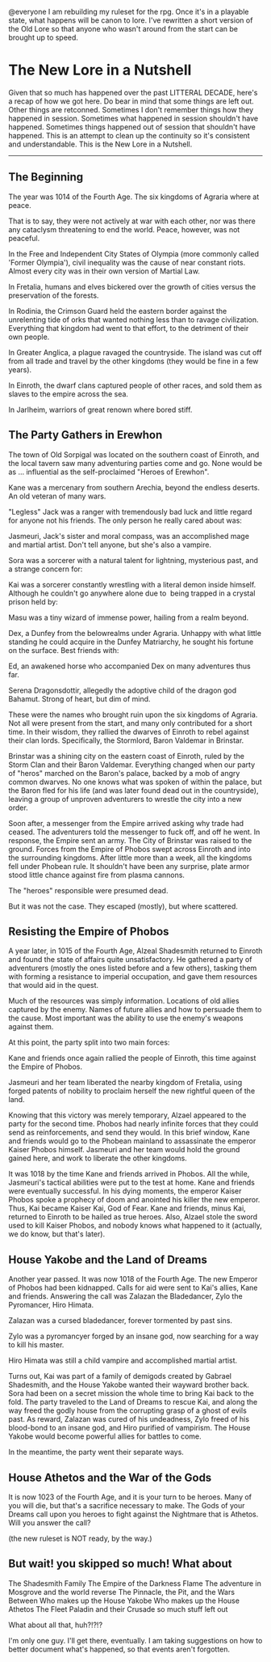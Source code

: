 @everyone I am rebuilding my ruleset for the rpg. Once it's in a playable state, what happens will be canon to lore. I've rewritten a short version of the Old Lore so that anyone who wasn't around from the start can be brought up to speed.
# The New Lore in a Nutshell
Given that so much has happened over the past LITTERAL DECADE, here's a recap of how we got here. Do bear in mind that some things are left out. Other things are retconned. Sometimes I don't remember things how they happened in session. Sometimes what happened in session shouldn't have happened. Sometimes things happened out of session that shouldn't have happened. This is an attempt to clean up the continuity so it's consistent and understandable. This is the New Lore in a Nutshell.

___

## The Beginning

The year was 1014 of the Fourth Age. The six kingdoms of Agraria where at peace.

That is to say, they were not actively at war with each other, nor was there any cataclysm threatening to end the world. Peace, however, was not peaceful.

In the Free and Independent City States of Olympia (more commonly called 'Former Olympia'), civil inequality was the cause of near constant riots. Almost every city was in their own version of Martial Law.

In Fretalia, humans and elves bickered over the growth of cities versus the preservation of the forests.

In Rodinia, the Crimson Guard held the eastern border against the unrelenting tide of orks that wanted nothing less than to ravage civilization. Everything that kingdom had went to that effort, to the detriment of their own people.

In Greater Anglica, a plague ravaged the countryside. The island was cut off from all trade and travel by the other kingdoms (they would be fine in a few years).

In Einroth, the dwarf clans captured people of other races, and sold them as slaves to the empire across the sea.

In Jarlheim, warriors of great renown where bored stiff.

## The Party Gathers in Erewhon
The town of Old Sorpigal was located on the southern coast of Einroth, and the local tavern saw many adventuring parties come and go. None would be as ... influential as the self-proclaimed "Heroes of Erewhon".

Kane was a mercenary from southern Arechia, beyond the endless deserts. An old veteran of many wars.

"Legless" Jack was a ranger with tremendously bad luck and little regard for anyone not his friends. The only person he really cared about was:

Jasmeuri, Jack's sister and moral compass, was an accomplished mage and martial artist. Don't tell anyone, but she's also a vampire.

Sora was a sorcerer with a natural talent for lightning, mysterious past, and a strange concern for:

Kai was a sorcerer constantly wrestling with a literal demon inside himself. Although he couldn't go anywhere alone due to  being trapped in a crystal prison held by:

Masu was a tiny wizard of immense power, hailing from a realm beyond.

Dex, a Dunfey from the belowrealms under Agraria. Unhappy with what little standing he could acquire in the Dunfey Matriarchy, he sought his fortune on the surface. Best friends with:

Ed, an awakened horse who accompanied Dex on many adventures thus far.

Serena Dragonsdottir, allegedly the adoptive child of the dragon god Bahamut. Strong of heart, but dim of mind.

These were the names who brought ruin upon the six kingdoms of Agraria. Not all were present from the start, and many only contributed for a short time. In their wisdom, they rallied the dwarves of Einroth to rebel against their clan lords. Specifically, the Stormlord, Baron Valdemar in Brinstar.

Brinstar was a shining city on the eastern coast of Einroth, ruled by the Storm Clan and their Baron Valdemar. Everything changed when our party of "heros" marched on the Baron's palace, backed by a mob of angry common dwarves. No one knows what was spoken of within the palace, but the Baron fled for his life (and was later found dead out in the countryside), leaving a group of unproven adventurers to wrestle the city into a new order.

Soon after, a messenger from the Empire arrived asking why trade had ceased. The adventurers told the messenger to fuck off, and off he went. In response, the Empire sent an army. The City of Brinstar was raised to the ground. Forces from the Empire of Phobos swept across Einroth and into the surrounding kingdoms. After little more than a week, all the kingdoms fell under Phobean rule. It shouldn't have been any surprise, plate armor stood little chance against fire from plasma cannons.

The "heroes" responsible were presumed dead.

But it was not the case. They escaped (mostly), but where scattered.

## Resisting the Empire of Phobos
A year later, in 1015 of the Fourth Age, Alzeal Shadesmith returned to Einroth and found the state of affairs quite unsatisfactory. He gathered a party of adventurers (mostly the ones listed before and a few others), tasking them with forming a resistance to imperial occupation, and gave them resources that would aid in the quest.

Much of the resources was simply information. Locations of old allies captured by the enemy. Names of future allies and how to persuade them to the cause. Most important was the ability to use the enemy's weapons against them.

At this point, the party split into two main forces:

Kane and friends once again rallied the people of Einroth, this time against the Empire of Phobos.

Jasmeuri and her team liberated the nearby kingdom of Fretalia, using forged patents of nobility to proclaim herself the new rightful queen of the land.

Knowing that this victory was merely temporary, Alzael appeared to the party for the second time. Phobos had nearly infinite forces that they could send as reinforcements, and send they would. In this brief window, Kane and friends would go to the Phobean mainland to assassinate the emperor Kaiser Phobos himself. Jasmeuri and her team would hold the ground gained here, and work to liberate the other kingdoms.

It was 1018 by the time Kane and friends arrived in Phobos. All the while, Jasmeuri's tactical abilities were put to the test at home. Kane and friends were eventually successful. In his dying moments, the emperor Kaiser Phobos spoke a prophecy of doom and anointed his killer the new emperor. Thus, Kai became Kaiser Kai, God of Fear. Kane and friends, minus Kai, returned to Einroth to be hailed as true heroes. Also, Alzael stole the sword used to kill Kaiser Phobos, and nobody knows what happened to it (actually, we do know, but that's later).

## House Yakobe and the Land of Dreams
Another year passed. It was now 1018 of the Fourth Age. The new Emperor of Phobos had been kidnapped. Calls for aid were sent to Kai's allies, Kane and friends. Answering the call was Zalazan the Bladedancer, Zylo the Pyromancer, Hiro Himata.

Zalazan was a cursed bladedancer, forever tormented by past sins.

Zylo was a pyromancyer forged by an insane god, now searching for a way to kill his master.

Hiro Himata was still a child vampire and accomplished martial artist.

Turns out, Kai was part of a family of demigods created by Gabrael Shadesmith, and the House Yakobe wanted their wayward brother back. Sora had been on a secret mission the whole time to bring Kai back to the fold. The party traveled to the Land of Dreams to rescue Kai, and along the way freed the godly house from the corrupting grasp of a ghost of evils past. As reward, Zalazan was cured of his undeadness, Zylo freed of his blood-bond to an insane god, and Hiro purified of vampirism. The House Yakobe would become powerful allies for battles to come.

In the meantime, the party went their separate ways.

## House Athetos and the War of the Gods
It is now 1023 of the Fourth Age, and it is your turn to be heroes. Many of you will die, but that's a sacrifice necessary to make. The Gods of your Dreams call upon you heroes to fight against the Nightmare that is Athetos. Will you answer the call?

(the new ruleset is NOT ready, by the way.)

## But wait! you skipped so much! What about
The Shadesmith Family
The Empire of the Darkness Flame
The adventure in Mosgrove and the world reverse
The Pinnacle, the Pit, and the Wars Between
Who makes up the House Yakobe
Who makes up the House Athetos
The Fleet Paladin and their Crusade 
so much stuff left out

What about all that, huh?!?!?

I'm only one guy. I'll get there, eventually. I am taking suggestions on how to better document what's happened, so that events aren't forgotten.